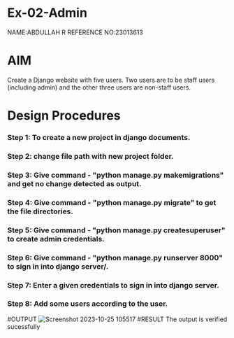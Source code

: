 # Ex-02-Admin
NAME:ABDULLAH R 
REFERENCE NO:23013613

# AIM
Create a Django website with five users. Two users are to be staff users (including admin) and the other three users are non-staff users.


# Design Procedures

### Step 1: To create a new project in django documents.
### Step 2: change file path with new project folder.
### Step 3: Give command - "python manage.py makemigrations" and get no change detected as output.
### Step 4: Give command - "python manage.py migrate" to get the file directories.
### Step 5: Give command - "python manage.py createsuperuser" to create admin credentials.
### Step 6: Give command - "python manage.py runserver 8000" to sign in into django server/.
### Step 7: Enter a given credentials to sign in into django server.
### Step 8: Add some users according to the user.

#OUTPUT
![Screenshot 2023-10-25 105517](https://github.com/abdullahsharmila/ODD2023-WT-Ex-02-Admin/assets/145742459/24b82569-80bd-41a1-8a42-e0fe7a4cd0a5)
#RESULT The output is verified sucessfully

